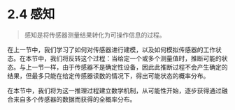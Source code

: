 # 2.4 感知

> 感知是将传感器测量结果转化为可操作信息的过程。

在上一节中，我们学习了如何对传感器进行建模，以及如何模拟传感器的工作状态。在本节中，我们将反转这个过程：当给定一个或多个测量值时，推断可能的状态。与上一节一样，由于传感器不是确定性设备，因此此推断过程不会产生确定的结果，但最多只能在给定传感器读数的情况下，得出可能状态的概率分布。

在本节中，我们将为这一推理过程建立数学机制，从可能性开始，逐步获得通过融合来自多个传感器的数据而获得的全概率分布。
